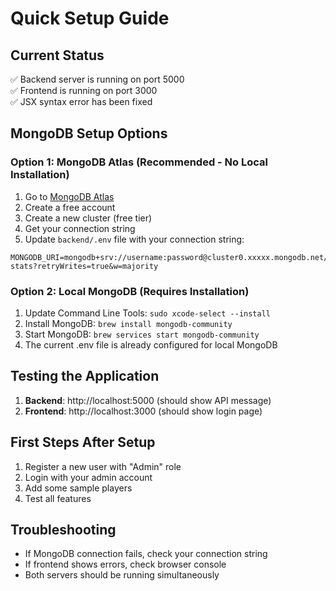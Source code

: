 # Quick Setup Guide

## Current Status
✅ Backend server is running on port 5000  
✅ Frontend is running on port 3000  
✅ JSX syntax error has been fixed  

## MongoDB Setup Options

### Option 1: MongoDB Atlas (Recommended - No Local Installation)
1. Go to [MongoDB Atlas](https://www.mongodb.com/atlas)
2. Create a free account
3. Create a new cluster (free tier)
4. Get your connection string
5. Update `backend/.env` file with your connection string:

```env
MONGODB_URI=mongodb+srv://username:password@cluster0.xxxxx.mongodb.net/football-stats?retryWrites=true&w=majority
```

### Option 2: Local MongoDB (Requires Installation)
1. Update Command Line Tools: `sudo xcode-select --install`
2. Install MongoDB: `brew install mongodb-community`
3. Start MongoDB: `brew services start mongodb-community`
4. The current .env file is already configured for local MongoDB

## Testing the Application

1. **Backend**: http://localhost:5000 (should show API message)
2. **Frontend**: http://localhost:3000 (should show login page)

## First Steps After Setup

1. Register a new user with "Admin" role
2. Login with your admin account
3. Add some sample players
4. Test all features

## Troubleshooting

- If MongoDB connection fails, check your connection string
- If frontend shows errors, check browser console
- Both servers should be running simultaneously
